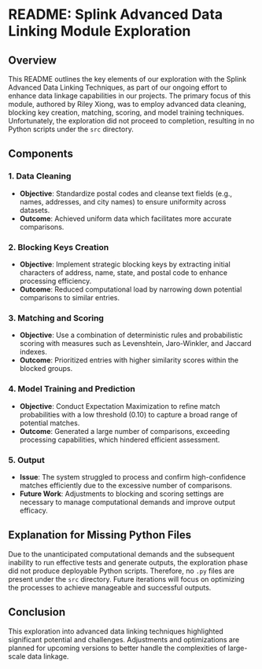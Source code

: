 # README: Splink Advanced Data Linking Module Exploration

## Overview
This README outlines the key elements of our exploration with the Splink Advanced Data Linking Techniques, as part of our ongoing effort to enhance data linkage capabilities in our projects. The primary focus of this module, authored by Riley Xiong, was to employ advanced data cleaning, blocking key creation, matching, scoring, and model training techniques. Unfortunately, the exploration did not proceed to completion, resulting in no Python scripts under the `src` directory.

## Components
### 1. Data Cleaning
- **Objective**: Standardize postal codes and cleanse text fields (e.g., names, addresses, and city names) to ensure uniformity across datasets.
- **Outcome**: Achieved uniform data which facilitates more accurate comparisons.

### 2. Blocking Keys Creation
- **Objective**: Implement strategic blocking keys by extracting initial characters of address, name, state, and postal code to enhance processing efficiency.
- **Outcome**: Reduced computational load by narrowing down potential comparisons to similar entries.

### 3. Matching and Scoring
- **Objective**: Use a combination of deterministic rules and probabilistic scoring with measures such as Levenshtein, Jaro-Winkler, and Jaccard indexes.
- **Outcome**: Prioritized entries with higher similarity scores within the blocked groups.

### 4. Model Training and Prediction
- **Objective**: Conduct Expectation Maximization to refine match probabilities with a low threshold (0.10) to capture a broad range of potential matches.
- **Outcome**: Generated a large number of comparisons, exceeding processing capabilities, which hindered efficient assessment.

### 5. Output
- **Issue**: The system struggled to process and confirm high-confidence matches efficiently due to the excessive number of comparisons.
- **Future Work**: Adjustments to blocking and scoring settings are necessary to manage computational demands and improve output efficacy.

## Explanation for Missing Python Files
Due to the unanticipated computational demands and the subsequent inability to run effective tests and generate outputs, the exploration phase did not produce deployable Python scripts. Therefore, no `.py` files are present under the `src` directory. Future iterations will focus on optimizing the processes to achieve manageable and successful outputs.

## Conclusion
This exploration into advanced data linking techniques highlighted significant potential and challenges. Adjustments and optimizations are planned for upcoming versions to better handle the complexities of large-scale data linkage.